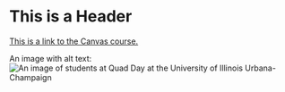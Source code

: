 # This is a Header

[This is a link to the Canvas course.](https://canvas.illinois.edu/courses/47986)

An image with alt text:
![An image of students at Quad Day at the University of Illinois Urbana-Champaign][Quad Day]

[Quad Day]:https://upload.wikimedia.org/wikipedia/commons/b/be/%22Quad_Day%22_at_the_University_of_Illinois_at_Urbana-Champaign.jpg

